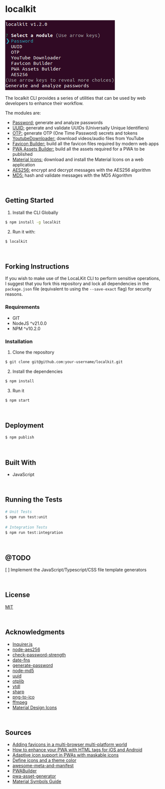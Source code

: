 # localkit

![localkit](./readme-assets/screenshot-01.png)

The localkit CLI provides a series of utilities that can be used by web developers to enhance their workflow.

The modules are:

- [Password:](./readme-assets/modules/PASSWORD/README.md) generate and analyze passwords
- [UUID:](./readme-assets/modules/UUID/README.md) generate and validate UUIDs (Universally Unique Identifiers)
- [OTP:](./readme-assets/modules/OTP/README.md) generate OTP (One Time Password) secrets and tokens
- [YoutubeDownloader:](./readme-assets/modules/YOUTUBE_DOWNLOADER/README.md) download videos/audio files from YouTube
- [Favicon Builder:](./readme-assets/modules/FAVICON_BUILDER/README.md) build all the favicon files required by modern web apps
- [PWA Assets Builder:](./readme-assets/modules/PWA_ASSETS_BUILDER/README.md) build all the assets required for a PWA to be published
- [Material Icons:](./readme-assets/modules/MATERIAL_ICONS/README.md) download and install the Material Icons on a web application
- [AES256:](./readme-assets/modules/AES256/README.md) encrypt and decrypt messages with the AES256 algorithm
- [MD5:](./readme-assets/modules/MD5/README.md) hash and validate messages with the MD5 Algorithm




<br/>

## Getting Started

1) Install the CLI Globally
```bash
$ npm install -g localkit
```

2) Run it with:
```bash
$ localkit
```

<br/>

## Forking Instructions

If you wish to make use of the LocaLKit CLI to perform sensitive operations, I suggest that you fork this repository and lock all dependencies in the `package.json` file (equivalent to using the  `--save-exact` flag) for security reasons.

### Requirements

- GIT
- NodeJS ^v21.0.0
- NPM ^v10.2.0

### Installation

1) Clone the repository
```bash
$ git clone git@github.com:your-username/localkit.git
```

2) Install the dependencies
```bash
$ npm install
```

3) Run it
```bash
$ npm start
```






<br/>

## Deployment

```bash
$ npm publish
```




<br/>

## Built With

- JavaScript




<br/>

## Running the Tests

```bash
# Unit Tests
$ npm run test:unit

# Integration Tests
$ npm run test:integration
```




<br/>

## @TODO

[ ] Implement the JavaScript/Typescript/CSS file template generators




<br/>

## License

[MIT](https://choosealicense.com/licenses/mit/)




<br/>

## Acknowledgments

- [Inquirer.js](https://github.com/SBoudrias/Inquirer.js)
- [node-aes256](https://github.com/JamesMGreene/node-aes256)
- [check-password-strength](https://github.com/deanilvincent/check-password-strength)
- [date-fns](https://github.com/date-fns/date-fns)
- [generate-password](https://github.com/brendanashworth/generate-password)
- [node-md5](https://github.com/pvorb/node-md5)
- [uuid](https://github.com/uuidjs/uuid)
- [otplib](https://github.com/yeojz/otplib)
- [ytdl](https://github.com/fent/node-ytdl-core)
- [sharp](https://github.com/lovell/sharp)
- [png-to-ico](https://github.com/steambap/png-to-ico)
- [ffmpeg](https://ffmpeg.org/)
- [Material Design Icons](https://github.com/google/material-design-icons)



<br/>

## Sources

- [Adding favicons in a multi-browser multi-platform world](https://mobiforge.com/design-development/adding-favicons-in-a-multi-browser-multi-platform-world)
- [How to enhance your PWA with HTML tags for iOS and Android](https://www.modyo.com/developer-tips/how-to-enhance-your-pwa-with-html-tags-for-ios-and-android)
- [Adaptive icon support in PWAs with maskable icons](https://web.dev/articles/maskable-icon)
- [Define icons and a theme color](https://learn.microsoft.com/en-us/microsoft-edge/progressive-web-apps-chromium/how-to/icon-theme-color)
- [awesome-meta-and-manifest](https://github.com/gokulkrishh/awesome-meta-and-manifest)
- [PWABuilder](https://www.pwabuilder.com/imageGenerator)
- [pwa-asset-generator](https://github.com/elegantapp/pwa-asset-generator)
- [Material Symbols Guide](https://developers.google.com/fonts/docs/material_symbols)

